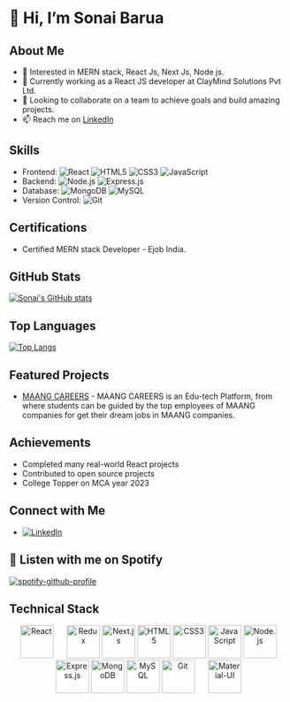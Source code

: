 # 👋 Hi, I’m Sonai Barua

## About Me
- 👀 Interested in MERN stack, React Js, Next Js, Node js.
- 🌱 Currently working as a React JS developer at ClayMind Solutions Pvt Ltd.
- 💼 Looking to collaborate on a team to achieve goals and build amazing projects.
- 📫 Reach me on [LinkedIn](https://www.linkedin.com/in/sonai-barua/)

## Skills
- Frontend: 
  ![React](https://img.shields.io/badge/-React-61DAFB?logo=react&logoColor=white)
  ![HTML5](https://img.shields.io/badge/-HTML5-E34F26?logo=html5&logoColor=white)
  ![CSS3](https://img.shields.io/badge/-CSS3-1572B6?logo=css3&logoColor=white)
  ![JavaScript](https://img.shields.io/badge/-JavaScript-F7DF1E?logo=javascript&logoColor=black)
- Backend: 
  ![Node.js](https://img.shields.io/badge/-Node.js-339933?logo=node.js&logoColor=white)
  ![Express.js](https://img.shields.io/badge/-Express.js-000000?logo=express&logoColor=white)
- Database: 
  ![MongoDB](https://img.shields.io/badge/-MongoDB-47A248?logo=mongodb&logoColor=white)
  ![MySQL](https://img.shields.io/badge/-MySQL-4479A1?logo=mysql&logoColor=white)
- Version Control: 
  ![Git](https://img.shields.io/badge/-Git-F05032?logo=git&logoColor=white)

## Certifications
- Certified MERN stack Developer - Ejob India.

## GitHub Stats
[![Sonai's GitHub stats](https://github-readme-stats.vercel.app/api?username=LuminaryLogic-777&show_icons=true&theme=dark)](https://github.com/LuminaryLogic-777)

## Top Languages
[![Top Langs](https://github-readme-stats.vercel.app/api/top-langs/?username=LuminaryLogic-777&layout=compact&theme=dark)](https://github.com/LuminaryLogic-777)

## Featured Projects
- [MAANG CAREERS](https://www.maangcareers.com/) - MAANG CAREERS is an Edu-tech Platform, from where students can be guided by the top employees of MAANG companies for get their dream jobs in MAANG companies.

## Achievements
- Completed many real-world React projects
- Contributed to open source projects
- College Topper on MCA year 2023

## Connect with Me
- [![LinkedIn](https://img.shields.io/badge/-LinkedIn-0077B5?logo=linkedin&logoColor=white)](https://www.linkedin.com/in/sonai-barua/)

## 🎵 Listen with me on Spotify
[![spotify-github-profile](https://spotify-github-profile.vercel.app/api/view?uid=316ur5fiwzlzdoi7mkheyoegr3c4&cover_image=true&theme=compact&show_offline=false&background_color=121212&interchange=false)](https://spotify-github-profile.vercel.app/api/view?uid=316ur5fiwzlzdoi7mkheyoegr3c4&redirect=true)

## Technical Stack
<p align="center">
  <img src="https://cdn.jsdelivr.net/gh/devicons/devicon/icons/react/react-original-wordmark.svg" alt="React" width="60" height="60" />
  <img src="https://cdn.jsdelivr.net/gh/devicons/devicon/icons/redux/redux-original.svg" alt="Redux" width="60" height="60" style="margin-left: 20px;" />
  <img src="https://cdn.jsdelivr.net/gh/devicons/devicon/icons/nextjs/nextjs-original-wordmark.svg" alt="Next.js" width="60" height="60" />
  <img src="https://cdn.jsdelivr.net/gh/devicons/devicon/icons/html5/html5-original-wordmark.svg" alt="HTML5" width="60" height="60" />
  <img src="https://cdn.jsdelivr.net/gh/devicons/devicon/icons/css3/css3-original-wordmark.svg" alt="CSS3" width="60" height="60" />
  <img src="https://cdn.jsdelivr.net/gh/devicons/devicon/icons/javascript/javascript-original.svg" alt="JavaScript" width="60" height="60" />
  <img src="https://cdn.jsdelivr.net/gh/devicons/devicon/icons/nodejs/nodejs-original-wordmark.svg" alt="Node.js" width="60" height="60" />
  <img src="https://cdn.jsdelivr.net/gh/devicons/devicon/icons/express/express-original-wordmark.svg" alt="Express.js" width="60" height="60" />
  <img src="https://cdn.jsdelivr.net/gh/devicons/devicon/icons/mongodb/mongodb-original-wordmark.svg" alt="MongoDB" width="60" height="60" />
  <img src="https://cdn.jsdelivr.net/gh/devicons/devicon/icons/mysql/mysql-original-wordmark.svg" alt="MySQL" width="60" height="60" />
  <img src="https://cdn.jsdelivr.net/gh/devicons/devicon/icons/git/git-original-wordmark.svg" alt="Git" width="60" height="60" />
  <img src="https://cdn.jsdelivr.net/gh/devicons/devicon/icons/materialui/materialui-original.svg" alt="Material-UI" width="60" height="60" style="margin-left: 20px;" />
</p>
